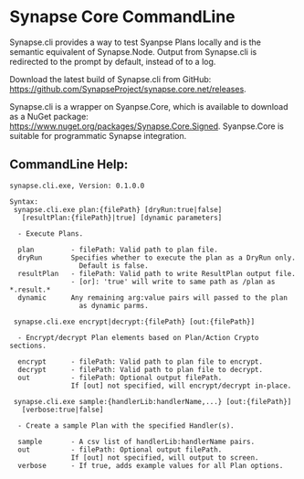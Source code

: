 # Synapse Core CommandLine

Synapse.cli provides a way to test Syanpse Plans locally and is the semantic equivalent of Synapse.Node.  Output from Synapse.cli is redirected to the prompt by default, instead of to a log.

Download the latest build of Synapse.cli from GitHub: <a href="https://github.com/SynapseProject/synapse.core.net/releases" target="_blank">https://github.com/SynapseProject/synapse.core.net/releases</a>.

Synapse.cli is a wrapper on Syanpse.Core, which is available to download as a NuGet package: <a href="https://www.nuget.org/packages/Synapse.Core.Signed" target="_blank">https://www.nuget.org/packages/Synapse.Core.Signed</a>.  Syanpse.Core is suitable for programmatic Synapse integration.

## CommandLine Help:

```dos
synapse.cli.exe, Version: 0.1.0.0

Syntax:
 synapse.cli.exe plan:{filePath} [dryRun:true|false]
   [resultPlan:{filePath}|true] [dynamic parameters]

  - Execute Plans.

  plan         - filePath: Valid path to plan file.
  dryRun       Specifies whether to execute the plan as a DryRun only.
                 Default is false.
  resultPlan   - filePath: Valid path to write ResultPlan output file.
               - [or]: 'true' will write to same path as /plan as *.result.*
  dynamic      Any remaining arg:value pairs will passed to the plan
                 as dynamic parms.

 synapse.cli.exe encrypt|decrypt:{filePath} [out:{filePath}]

  - Encrypt/decrypt Plan elements based on Plan/Action Crypto sections.

  encrypt      - filePath: Valid path to plan file to encrypt.
  decrypt      - filePath: Valid path to plan file to decrypt.
  out          - filePath: Optional output filePath.
               If [out] not specified, will encrypt/decrypt in-place.

 synapse.cli.exe sample:{handlerLib:handlerName,...} [out:{filePath}]
   [verbose:true|false]

  - Create a sample Plan with the specified Handler(s).

  sample       - A csv list of handlerLib:handlerName pairs.
  out          - filePath: Optional output filePath.
               If [out] not specified, will output to screen.
  verbose      - If true, adds example values for all Plan options.
```